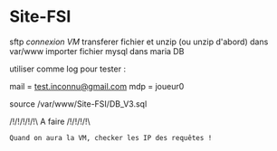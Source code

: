 # Site-FSI
sftp *connexion VM*
transferer fichier et unzip (ou unzip d'abord) dans var/www
importer fichier mysql dans maria DB

utiliser comme log pour tester : 

mail = test.inconnu@gmail.com
mdp = joueur0

source /var/www/Site-FSI/DB_V3.sql



/!\/!\/!\/!\/!\ A faire /!\/!\/!\/!\

    Quand on aura la VM, checker les IP des requêtes !